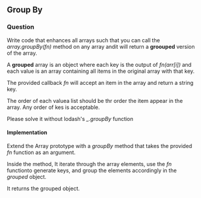 ## Group By

### Question

Write code that enhances all arrays such that you can call the *array.groupBy(fn)* method on any array andit will return a **groouped** version of the array.

A **grouped** array is an object where each key is the output of *fn(arr[i])* and each value is an array containing all items in the original array with that key.

The provided callback *fn* will accept an item in the array and return a string key.

The order of each valuea list should be thr order the item appear in the array. Any order of kes is acceptable.

Please solve it without lodash's *_.groupBy* function

#### Implementation

Extend the Array prototype with a *groupBy* method that takes the provided *fn* function as an argument.

Inside the method, It iterate through the array elements, use the *fn* functionto generate keys, and group the elements accordingly in the *grouped* object.

It returns the grouped object.